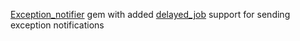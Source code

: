 [Exception_notifier](https://github.com/smartinez87/exception_notification) gem with added [delayed_job](https://github.com/collectiveidea/delayed_job) support for sending exception notifications